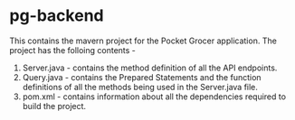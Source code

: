 # pg-backend
This contains the mavern project for the Pocket Grocer application. The project has the folloing contents - 
1. Server.java - contains the method definition of all the API endpoints. 
2. Query.java - contains the Prepared Statements and the function definitions of all the methods being used in the Server.java file. 
3. pom.xml - contains information about all the dependencies required to build the project. 

